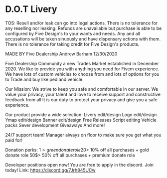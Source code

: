 # D.O.T Livery

TOS: Resell and/or leak can go into legal actions. There is no tolerance for any reselling nor leaking. Refunds are unavailable but purchase is able to be configured by Five Design's to your wants and needs. Any and all accusations will be taken sinuously and have dispensary actions with them. There is no tolerance for taking credit for Five Design's products.

MADE BY Five Dealership Andrew Barham 12/30/2020

Five Dealership Community a new Trades Market established in December 2020. We like to provide you with anything you need for Fivem experience. We have lots of custom vehicles to choose from and lots of options for you to Trade and buy like ped and vehicle.

Our Mission: We strive to keep you safe and comfortable in our server. We value your privacy, your talent and love to receive support and constructive feedback from all It is our duty to protect your privacy and give you a safe experience.

Our product provide a wide selection: Livery edit/design Logo edit/design Ymap edit/design Banner edit/design Free Releases Script editing Vehicle packs Sever development Giveaways And more!

24/7 support team! Manager always on floor to make sure you get what you paid for!

Donation perks: 1$> green donate role 20$> 10% off all purchases + gold donate role 50$> 50% off all purchases + premium donate role

Developer positions open now! You are free to apply in the discord. Join today! Link: https://discord.gg/7Jrh845UCw
